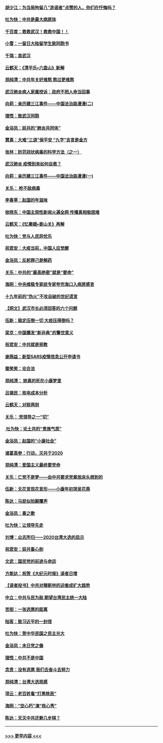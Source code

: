 #### [胡少江：为当局拘留八“造谣者”点赞的人，你们在忏悔吗？](../pages/nsc993/n11836801.md?t=02011701) 
#### [吐为快：中共是最大病原体](../pages/nsc993/n11836748.md?t=02011701) 
#### [千百度：救救武汉！救救中国！！](../pages/nsc993/n11836145.md?t=02011701) 
#### [小雪：一留日大陆留学生致同胞书](../pages/nsc993/n11834624.md?t=02011701) 
#### [千瑞：哀武汉](../pages/nsc993/n11833647.md?t=02011701) 
#### [云鹤天：《清平乐▪六盘山》新解](../pages/nsc993/n11833611.md?t=02011701) 
#### [郑纯清：中共年关好难熬 熬过更难熬](../pages/nsc993/n11833489.md?t=02011701) 
#### [武汉肺炎病人家属控诉：政府不把人命当回事](../pages/nsc993/n11833205.md?t=02011701) 
#### [向莉：亲历建三江事件——中国法治路漫漫(二)](../pages/nsc993/n11829102.md?t=02011701) 
#### [理悟：致武汉同胞](../pages/nsc993/n11831522.md?t=02011701) 
#### [金浴凤：妖共的“肺炎共同体”](../pages/nsc993/n11829448.md?t=02011701) 
#### [慧真：大难“三退”保平安 “九字”吉言是金方](../pages/nsc993/n11829501.md?t=02011701) 
#### [张林：防范冠状病毒的科学方法（之一）](../pages/nsc993/n11828618.md?t=02011701) 
#### [武汉肺炎 疫情到来如何自救？](../pages/nsc993/n11827632.md?t=02011701) 
#### [向莉：亲历建三江事件——中国法治路漫漫(一)](../pages/nsc993/n11827190.md?t=02011701) 
#### [关乐： 枪不敌病毒](../pages/nsc993/n11826746.md?t=02011701) 
#### [李春草：赵国的年滋味](../pages/nsc993/n11826321.md?t=02011701) 
#### [徐晓东：中国主观性新闻火遍全网 传播真相极困难](../pages/nsc993/n11826508.md?t=02011701) 
#### [云鹤天：《忆秦娥▪娄山关》再解](../pages/nsc993/n11824682.md?t=02011701) 
#### [吐为快：党与人民异忧乐](../pages/nsc993/n11824660.md?t=02011701) 
#### [祝君安：大疫当前，中国人应觉醒](../pages/nsc993/n11821946.md?t=02011701) 
#### [金浴凤：反躬罪己是解药](../pages/nsc993/n11820280.md?t=02011701) 
#### [关乐：中共的“最高绝密”就是“要命”](../pages/nsc993/n11816946.md?t=02011701) 
#### [海网：中央维稳专家组专家夸完海口入病房感言](../pages/nsc993/n11815138.md?t=02011701) 
#### [十九年前的“伪火”不攻自破的世纪谎言](../pages/nsc993/n11813238.md?t=02011701) 
#### [【网文】武汉市长必须回答的六个问题](../pages/nsc993/n11813848.md?t=02011701) 
#### [伍新：稳定压倒一切 大疫压得倒吗？](../pages/nsc993/n11812634.md?t=02011701) 
#### [梁京：中国爆发“新非典”的警世意义](../pages/nsc993/n11812554.md?t=02011701) 
#### [祝君安：中共就是邪教](../pages/nsc993/n11812431.md?t=02011701) 
#### [谢燕益：新型SARS疫情信息公开申请书](../pages/nsc993/n11808840.md?t=02011701) 
#### [蜀笑笑：论合法](../pages/nsc993/n11808064.md?t=02011701) 
#### [郑纯清： 她真的死在小康梦里](../pages/nsc993/n11806623.md?t=02011701) 
#### [吕锡民：核电成本分析](../pages/nsc993/n11806284.md?t=02011701) 
#### [云鹤天：对联两则](../pages/nsc993/n11805957.md?t=02011701) 
#### [关乐： 党领导之一“切”](../pages/nsc993/n11804505.md?t=02011701) 
#### [ 吐为快：论土共的“贵族气质”](../pages/nsc993/n11804490.md?t=02011701) 
#### [金浴凤：赵国的“小康社会”](../pages/nsc993/n11804452.md?t=02011701) 
#### [诸葛高参：行动，灭共于2020](../pages/nsc993/n11804120.md?t=02011701) 
#### [郑纯清：爱国主义最终要党命](../pages/nsc993/n11802197.md?t=02011701) 
#### [关乐：亡党不是梦——由中共要求党章放床头想到的](../pages/nsc993/n11802156.md?t=02011701) 
#### [伍新：无花言现花言形——小康年初哭吴花燕](../pages/nsc993/n11800044.md?t=02011701) 
#### [陈达：马屁似拍颠覆声](../pages/nsc993/n11800010.md?t=02011701) 
#### [金浴凤：春之歌](../pages/nsc993/n11797687.md?t=02011701) 
#### [吐为快：让领导先走](../pages/nsc993/n11797512.md?t=02011701) 
#### [刘博：众志所归——2020台湾大选的启示](../pages/nsc993/n11796878.md?t=02011701) 
#### [祝君安：妖共畜心剖](../pages/nsc993/n11794273.md?t=02011701) 
#### [文武：国民党的前途与命运](../pages/nsc993/n11794198.md?t=02011701) 
#### [方能达：祝贺《大纪元时报》读者日增](../pages/nsc993/n11793807.md?t=02011701) 
#### [【读者投书】中共对穆斯林的迫害成扩大趋势](../pages/nsc993/n11791371.md?t=02011701) 
#### [中立：中共与民为敌 期望台湾民主统一大陆](../pages/nsc993/n11790392.md?t=02011701) 
#### [苦胆：一张选票的距离](../pages/nsc993/n11788914.md?t=02011701) 
#### [陆客：致习近平的一封信](../pages/nsc993/n11788867.md?t=02011701) 
#### [吐为快：贺中华民国之民主光大](../pages/nsc993/n11788618.md?t=02011701) 
#### [金浴凤：末日党之像](../pages/nsc993/n11787475.md?t=02011701) 
#### [理悟：中共不是中国](../pages/nsc993/n11787463.md?t=02011701) 
#### [念贲：没有选票  我们去奋斗去努力](../pages/nsc993/n11787398.md?t=02011701) 
#### [郑纯清：台湾大选观感](../pages/nsc993/n11786210.md?t=02011701) 
#### [项云：老百姓看“打黑除恶”](../pages/nsc993/n11785398.md?t=02011701) 
#### [海网：“空心朽”演“核心秀”](../pages/nsc993/n11783874.md?t=02011701) 
#### [陈达：天灭中共还剩几步棋？](../pages/nsc993/n11783719.md?t=02011701) 

----
#### [ >>> 更早内容 <<< ](../indexes/nsc993-earlier.md)
